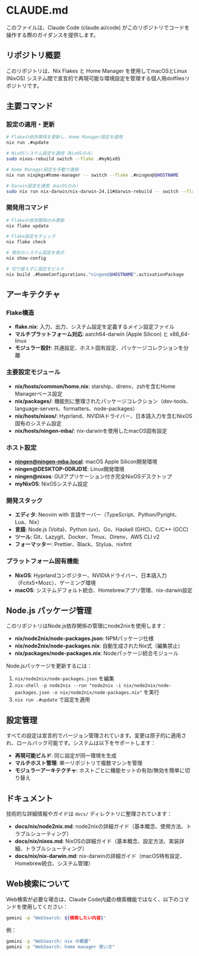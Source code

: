# CLAUDE.md

このファイルは、Claude Code (claude.ai/code) がこのリポジトリでコードを操作する際のガイダンスを提供します。

## リポジトリ概要

このリポジトリは、Nix Flakes と Home Manager を使用してmacOSとLinux (NixOS) システム間で宣言的で再現可能な環境設定を管理する個人用dotfilesリポジトリです。

## 主要コマンド

### 設定の適用・更新
```bash
# Flakeの依存関係を更新し、Home Manager設定を適用
nix run .#update

# NixOSシステム設定を適用（NixOSのみ）
sudo nixos-rebuild switch --flake .#myNixOS

# Home Manager設定を手動で適用
nix run nixpkgs#home-manager -- switch --flake .#ningen@$HOSTNAME

# Darwin設定を適用（macOSのみ）
sudo nix run nix-darwin/nix-darwin-24.11#darwin-rebuild -- switch --flake .#ningen
```

### 開発用コマンド
```bash
# Flakeの依存関係のみ更新
nix flake update

# Flake設定をチェック
nix flake check

# 現在のシステム設定を表示
nix show-config

# 切り替えずに設定をビルド
nix build .#homeConfigurations."ningen@$HOSTNAME".activationPackage
```

## アーキテクチャ

### Flake構造
- **flake.nix**: 入力、出力、システム設定を定義するメイン設定ファイル
- **マルチプラットフォーム対応**: aarch64-darwin (Apple Silicon) と x86_64-linux
- **モジュラー設計**: 共通設定、ホスト固有設定、パッケージコレクションを分離

### 主要設定モジュール
- **nix/hosts/common/home.nix**: starship、direnv、zshを含むHome Managerベース設定
- **nix/packages/**: 機能別に整理されたパッケージコレクション（dev-tools、language-servers、formatters、node-packages）
- **nix/hosts/nixos/**: Hyprland、NVIDIAドライバー、日本語入力を含むNixOS固有のシステム設定
- **nix/hosts/ningen-mba/**: nix-darwinを使用したmacOS固有設定

### ホスト設定
- **ningen@ningen-mba.local**: macOS Apple Silicon開発環境
- **ningen@DESKTOP-0DRJD1E**: Linux開発環境
- **ningen@nixos**: GUIアプリケーション付き完全NixOSデスクトップ
- **myNixOS**: NixOSシステム設定

### 開発スタック
- **エディタ**: Neovim with 言語サーバー（TypeScript、Python/Pyright、Lua、Nix）
- **言語**: Node.js (Volta)、Python (uv)、Go、Haskell (GHC)、C/C++ (GCC)
- **ツール**: Git、Lazygit、Docker、Tmux、Direnv、AWS CLI v2
- **フォーマッター**: Prettier、Black、Stylua、nixfmt

### プラットフォーム固有機能
- **NixOS**: Hyprlandコンポジター、NVIDIAドライバー、日本語入力（Fcitx5+Mozc）、ゲーミング環境
- **macOS**: システムデフォルト統合、Homebrewアプリ管理、nix-darwin設定

## Node.js パッケージ管理

このリポジトリはNode.js依存関係の管理にnode2nixを使用します：
- **nix/node2nix/node-packages.json**: NPMパッケージ仕様
- **nix/node2nix/node-packages.nix**: 自動生成されたNix式（編集禁止）
- **nix/packages/node-packages.nix**: Nodeパッケージ統合モジュール

Node.jsパッケージを更新するには：
1. `nix/node2nix/node-packages.json` を編集
2. `nix-shell -p node2nix --run "node2nix -i nix/node2nix/node-packages.json -o nix/node2nix/node-packages.nix"` を実行
3. `nix run .#update` で設定を適用

## 設定管理

すべての設定は宣言的でバージョン管理されています。変更は原子的に適用され、ロールバック可能です。システムは以下をサポートします：
- **再現可能ビルド**: 同じ設定が同一環境を生成
- **マルチホスト管理**: 単一リポジトリで複数マシンを管理
- **モジュラーアーキテクチャ**: ホストごとに機能セットの有効/無効を簡単に切り替え

## ドキュメント

技術的な詳細情報やガイドは `docs/` ディレクトリに整理されています：

- **docs/nix/node2nix.md**: node2nixの詳細ガイド（基本概念、使用方法、トラブルシューティング）
- **docs/nix/nixos.md**: NixOSの詳細ガイド（基本概念、設定方法、実装詳細、トラブルシューティング）
- **docs/nix/nix-darwin.md**: nix-darwinの詳細ガイド（macOS特有設定、Homebrew統合、システム管理）

## Web検索について

Web検索が必要な場合は、Claude Code内蔵の検索機能ではなく、以下のコマンドを使用してください：

```bash
gemini -p "WebSearch: ${検索したい内容}"
```

例：
```bash
gemini -p "WebSearch: nix の概要"
gemini -p "WebSearch: home manager 使い方"
```